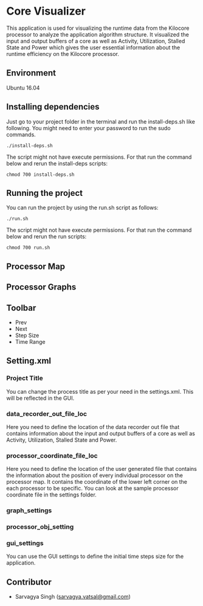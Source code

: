 # Core Visualizer
This application is used for visualizing the runtime data from the Kilocore processor to analyze the application algorithm structure. It visualized the input and output buffers of a core as well as Activity, Utilization, Stalled State and Power which gives the user essential information about the runtime efficiency on the Kilocore processor.

## Environment 

Ubuntu 16.04 

## Installing dependencies 

Just go to your project folder in the terminal and run the install-deps.sh like following. You might need to enter your password to run the sudo commands. 

`./install-deps.sh`

The script might not have execute permissions. For that run the command below and rerun the install-deps scripts: 

`chmod 700 install-deps.sh`

## Running the project 

You can run the project by using the run.sh script as follows: 

`./run.sh`

The script might not have execute permissions. For that run the command below and rerun the run scripts: 

`chmod 700 run.sh`

## Processor Map

## Processor Graphs 

## Toolbar

* Prev 
* Next 
* Step Size 
* Time Range 

## Setting.xml 

### Project Title 

You can change the process title as per your need in the settings.xml. This will be reflected in the GUI. 

### data_recorder_out_file_loc

Here you need to define the location of the data recorder out file that contains information about the input and output buffers of a core as well as Activity, Utilization, Stalled State and Power.  

### processor_coordinate_file_loc

Here you need to define the location of the user generated file that contains the information about the position of every individual processor on the processor map. It contains the coordinate of the lower left corner on the each processor to be specific. You can look at the sample processor coordinate file in the settings folder. 

### graph_settings
### processor_obj_setting 
### gui_settings 

You can use the GUI settings to define the initial time steps size for the application.

## Contributor 
* Sarvagya Singh (sarvagya.vatsal@gmail.com)